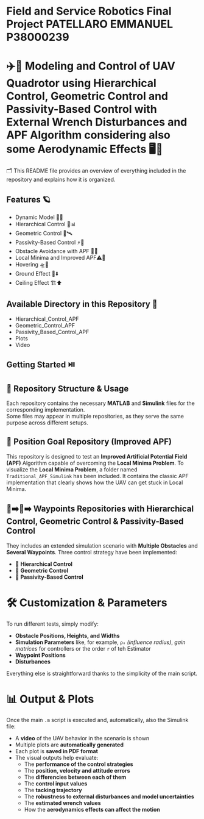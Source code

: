 # Field and Service Robotics Final Project PATELLARO EMMANUEL P38000239 #
# ✈️🚁 Modeling and Control of UAV Quadrotor using Hierarchical Control, Geometric Control and Passivity-Based Control with External Wrench Disturbances and APF Algorithm considering also some Aerodynamic Effects 🖥️🎯 #
🗂️ This README file provides an overview of everything included in the repository and explains how it is organized.

## Features 🪐 ##
- Dynamic Model 🚀🤖 
- Hierarchical Control 🧩📊
- Geometric Control 📐🛰️
- Passivity-Based Control ⚡🧭
- Obstacle Avoidance with APF 🚧🧲
- Local Minima and Improved APF⚠️🧱
- Hovering 🛸🛑
- Ground Effect 🛬⬇️
- Ceiling Effect 🏗️⬆️

## Available Directory in this Repository 📂 ##
- Hierarchical_Control_APF
- Geometric_Control_APF
- Passivity_Based_Control_APF
- Plots
- Video

## Getting Started ⏯️

## 📁 Repository Structure & Usage

Each repository contains the necessary **MATLAB** and **Simulink** files for the corresponding implementation.  
Some files may appear in multiple repositories, as they serve the same purpose across different setups.

## 🎯 Position Goal Repository (Improved APF)

This repository is designed to test an **Improved Artificial Potential Field (APF)** Algorithm capable of overcoming the **Local Minima Problem**.
To visualize the **Local Minima Problem**, a folder named `Traditional_APF_Simulink` has been included. It contains the classic APF implementation that clearly shows how the UAV can get stuck in Local Minima.


## 📍➡️📍➡️ Waypoints Repositories with Hierarchical Control, Geometric Control & Passivity-Based Control
They includes an extended simulation scenario with **Multiple Obstacles** and **Several Waypoints**.
Three control strategy have been implemented:
- 🔗 **Hierarchical Control**
- 📐 **Geometric Control**
- 🚀 **Passivity-Based Control**

# 🛠️ Customization & Parameters

To run different tests, simply modify:
- **Obstacle Positions, Heights, and Widths**  
- **Simulation Parameters** like, for example, `ρ₀` *(influence radius)*, *gain matrices* for controllers or the order `r` of teh Estimator
- **Waypoint Positions**
- **Disturbances**

Everything else is straightforward thanks to the simplicity of the main script.

# 📊 Output & Plots

Once the main `.m` script is executed and, automatically, also the Simulink file:
- A **video** of the UAV behavior in the scenario is shown  
- Multiple plots are **automatically generated**  
- Each plot is **saved in PDF format**
- The visual outputs help evaluate:  
  - The **performance of the control strategies**
  - The **position, velocity and attitude errors**
  - The **differencies between each of them**
  - The **control input values**
  - The **tacking trajectory**
  - The **robustness to external disturbances and model uncertainties**
  - The **estimated wrench values**
  - How the **aerodynamics effects can affect the motion**
